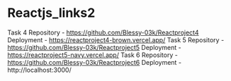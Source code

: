 # Reactjs_links2
Task 4 Repository - https://github.com/Blessy-03k/Reactproject4 Deployment - https://reactproject4-brown.vercel.app/  Task 5  Repository - https://github.com/Blessy-03k/Reactproject5 Deployment - https://reactproject5-navy.vercel.app/  Task 6  Repository - https://github.com/Blessy-03k/Reactproject6 Deployment - http://localhost:3000/
